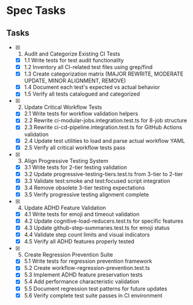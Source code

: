 # Spec Tasks

## Tasks

- [x] 1. Audit and Categorize Existing CI Tests
  - [x] 1.1 Write tests for test audit functionality
  - [x] 1.2 Inventory all CI-related test files using grep/find
  - [x] 1.3 Create categorization matrix (MAJOR REWRITE, MODERATE UPDATE, MINOR
        ALIGNMENT, REMOVE)
  - [x] 1.4 Document each test's expected vs actual behavior
  - [x] 1.5 Verify all tests catalogued and categorized

- [x] 2. Update Critical Workflow Tests
  - [x] 2.1 Write tests for workflow validation helpers
  - [x] 2.2 Rewrite ci-modular-jobs.integration.test.ts for 8-job structure
  - [x] 2.3 Rewrite ci-cd-pipeline.integration.test.ts for GitHub Actions
        validation
  - [x] 2.4 Update test utilities to load and parse actual workflow YAML
  - [x] 2.5 Verify all critical workflow tests pass

- [x] 3. Align Progressive Testing System
  - [x] 3.1 Write tests for 2-tier testing validation
  - [x] 3.2 Update progressive-testing-tiers.test.ts from 3-tier to 2-tier
  - [x] 3.3 Validate test:smoke and test:focused script integration
  - [x] 3.4 Remove obsolete 3-tier testing expectations
  - [x] 3.5 Verify progressive testing alignment complete

- [x] 4. Update ADHD Feature Validation
  - [x] 4.1 Write tests for emoji and timeout validation
  - [x] 4.2 Update cognitive-load-reducers.test.ts for specific features
  - [x] 4.3 Update github-step-summaries.test.ts for emoji status
  - [x] 4.4 Validate step count limits and visual indicators
  - [x] 4.5 Verify all ADHD features properly tested

- [x] 5. Create Regression Prevention Suite
  - [x] 5.1 Write tests for regression prevention framework
  - [x] 5.2 Create workflow-regression-prevention.test.ts
  - [x] 5.3 Implement ADHD feature preservation tests
  - [x] 5.4 Add performance characteristic validation
  - [x] 5.5 Document regression test patterns for future updates
  - [x] 5.6 Verify complete test suite passes in CI environment
